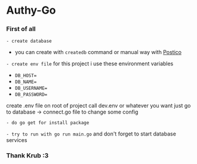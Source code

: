 # Authy-Go

### First of all

`- create database`

- you can create with `createdb` command or manual way with [Postico](https://eggerapps.at/postico/)

`- create env file`
for this project i use these environment variables

- `DB_HOST=`
- `DB_NAME=`
- `DB_USERNAME=`
- `DB_PASSWORD=`

create .env file on root of project call dev.env or whatever you want just go to database -> connect.go file to change
some config

`- do go get for install package`

`- try to run with go run main.go` and don't forget to start database services



### Thank Krub :3